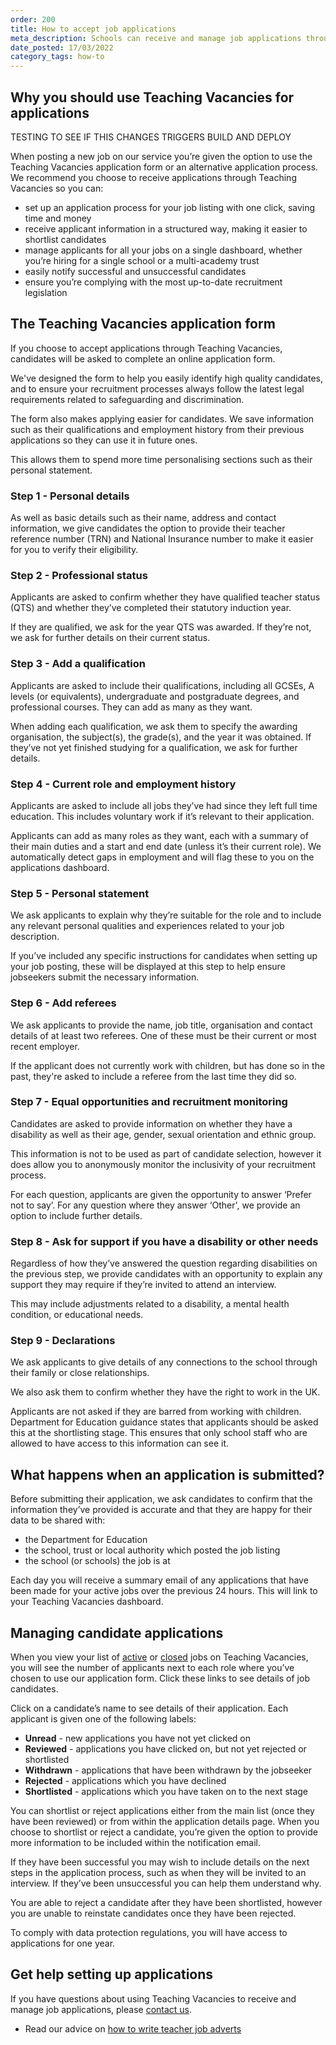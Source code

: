 ```yaml
---
order: 200
title: How to accept job applications
meta_description: Schools can receive and manage job applications through Teaching Vacancies. Find out about our application form and how to manage candidates.
date_posted: 17/03/2022
category_tags: how-to
---
```


## Why you should use Teaching Vacancies for applications

TESTING TO SEE IF THIS CHANGES TRIGGERS BUILD AND DEPLOY

When posting a new job on our service you’re given the option to use the Teaching Vacancies application form or an alternative application process. We recommend you choose to receive applications through Teaching Vacancies so you can:
 
* set up an application process for your job listing with one click, saving time and money
* receive applicant information in a structured way, making it easier to shortlist candidates
* manage applicants for all your jobs on a single dashboard, whether you’re hiring for a single school or a multi-academy trust
* easily notify successful and unsuccessful candidates
* ensure you’re complying with the most up-to-date recruitment legislation

## The Teaching Vacancies application form 

If you choose to accept applications through Teaching Vacancies, candidates will be asked to complete an online application form.

We've designed the form to help you easily identify high quality candidates, and to ensure your recruitment processes always follow the latest legal requirements related to safeguarding and discrimination.

The form also makes applying easier for candidates. We save information such as their qualifications and employment history from their previous applications so they can use it in future ones. 

This allows them to spend more time personalising sections such as their personal statement. 

### Step 1 - Personal details 

As well as basic details such as their name, address and contact information, we give candidates the option to provide their teacher reference number (TRN) and National Insurance number to make it easier for you to verify their eligibility.

### Step 2 - Professional status

Applicants are asked to confirm whether they have qualified teacher status (QTS) and whether they’ve completed their statutory induction year.

If they are qualified, we ask for the year QTS was awarded. If they’re not, we ask for further details on their current status.

### Step 3 - Add a qualification 

Applicants are asked to include their qualifications, including all GCSEs, A levels (or equivalents), undergraduate and postgraduate degrees, and professional courses. They can add as many as they want.

When adding each qualification, we ask them to specify the awarding organisation, the subject(s), the grade(s), and the year it was obtained. If they’ve not yet finished studying for a qualification, we ask for further details. 

### Step 4 - Current role and employment history 

Applicants are asked to include all jobs they’ve had since they left full time education. This  includes voluntary work if it’s relevant to their application. 

Applicants can add as many roles as they want, each with a summary of their main duties and a start and end date (unless it’s their current role). We automatically detect gaps in employment and will flag these to you on the applications dashboard.

### Step 5 - Personal statement 

We ask applicants to explain why they’re suitable for the role and to include any relevant personal qualities and experiences related to your job description.

If you’ve included any specific instructions for candidates when setting up your job posting, these will be displayed at this step to help ensure jobseekers submit the necessary information.

### Step 6 - Add referees

We ask applicants to provide the name, job title, organisation and contact details of at least two referees. One of these must be their current or most recent employer. 

If the applicant does not currently work with children, but has done so in the past, they're asked to include a referee from the last time they did so.

### Step 7 - Equal opportunities and recruitment monitoring 

Candidates are asked to provide information on whether they have a disability as well as their age, gender, sexual orientation and ethnic group.

This information is not to be used as part of candidate selection, however it does allow you to anonymously monitor the inclusivity of your recruitment process.

For each question, applicants are given the opportunity to answer ‘Prefer not to say’. For any question where they answer ‘Other', we provide an option to include further details.

### Step 8 - Ask for support if you have a disability or other needs 

Regardless of how they’ve answered the question regarding disabilities on the previous step, we provide candidates with an opportunity to explain any support they may require if they’re invited to attend an interview. 

This may include adjustments related to a disability, a mental health condition, or educational needs.

### Step 9 - Declarations 

We ask applicants to give details of any connections to the school through their family or close relationships.

We also ask them to confirm whether they have the right to work in the UK.

Applicants are not asked if they are barred from working with children. Department for Education guidance states that applicants should be asked this at the shortlisting stage. This ensures that only school staff who are allowed to have access to this information can see it.

## What happens when an application is submitted? 

Before submitting their application, we ask candidates to confirm that the information they’ve provided is accurate and that they are happy for their data to be shared with:

* the Department for Education
* the school, trust or local authority which posted the job listing
* the school (or schools) the job is at

Each day you will receive a summary email of any applications that have been made for your active jobs over the previous 24 hours. This will link to your Teaching Vacancies dashboard.

## Managing candidate applications 

When you view your list of [active](https://teaching-vacancies.service.gov.uk/organisation/jobs) or [closed](https://qa.teaching-vacancies.service.gov.uk/organisation/jobs/expired) jobs on Teaching Vacancies, you will see the number of applicants next to each role where you’ve chosen to use our application form. Click these links to see details of job candidates.

Click on a candidate’s name to see details of their application. Each applicant is given one of the following labels:

* **Unread** - new applications you have not yet clicked on
* **Reviewed** - applications you have clicked on, but not yet rejected or shortlisted
* **Withdrawn** - applications that have been withdrawn by the jobseeker
* **Rejected** - applications which you have declined
* **Shortlisted** - applications which you have taken on to the next stage

You can shortlist or reject applications either from the main list (once they have been reviewed) or from within the application details page. When you choose to shortlist or reject a candidate, you’re given the option to provide more information to be included within the notification email.

If they have been successful you may wish to include details on the next steps in the application process, such as when they will be invited to an interview. If they’ve been unsuccessful you can help them understand why.

You are able to reject a candidate after they have been shortlisted, however you are unable to reinstate candidates once they have been rejected.

To comply with data protection regulations, you will have access to applications for one year. 

## Get help setting up applications

If you have questions about using Teaching Vacancies to receive and manage job applications, please [contact us](https://teaching-vacancies.service.gov.uk/support_request/new).

* Read our advice on [how to write teacher job adverts](/get-help-hiring/creating-the-perfect-teacher-job-advert)
